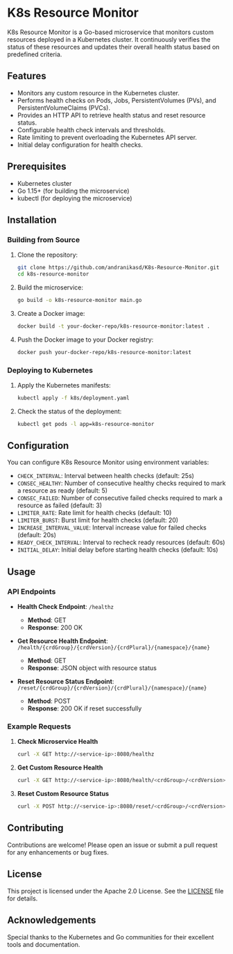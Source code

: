 # K8s Resource Monitor

K8s Resource Monitor is a Go-based microservice that monitors custom resources deployed in a Kubernetes cluster. It continuously verifies the status of these resources and updates their overall health status based on predefined criteria.

## Features

- Monitors any custom resource in the Kubernetes cluster.
- Performs health checks on Pods, Jobs, PersistentVolumes (PVs), and PersistentVolumeClaims (PVCs).
- Provides an HTTP API to retrieve health status and reset resource status.
- Configurable health check intervals and thresholds.
- Rate limiting to prevent overloading the Kubernetes API server.
- Initial delay configuration for health checks.

## Prerequisites

- Kubernetes cluster
- Go 1.15+ (for building the microservice)
- kubectl (for deploying the microservice)

## Installation

### Building from Source

1. Clone the repository:

    ```sh
    git clone https://github.com/andranikasd/K8s-Resource-Monitor.git
    cd k8s-resource-monitor
    ```

2. Build the microservice:

    ```sh
    go build -o k8s-resource-monitor main.go
    ```

3. Create a Docker image:

    ```sh
    docker build -t your-docker-repo/k8s-resource-monitor:latest .
    ```

4. Push the Docker image to your Docker registry:

    ```sh
    docker push your-docker-repo/k8s-resource-monitor:latest
    ```

### Deploying to Kubernetes

1. Apply the Kubernetes manifests:

    ```sh
    kubectl apply -f k8s/deployment.yaml
    ```

2. Check the status of the deployment:

    ```sh
    kubectl get pods -l app=k8s-resource-monitor
    ```

## Configuration

You can configure K8s Resource Monitor using environment variables:

- `CHECK_INTERVAL`: Interval between health checks (default: 25s)
- `CONSEC_HEALTHY`: Number of consecutive healthy checks required to mark a resource as ready (default: 5)
- `CONSEC_FAILED`: Number of consecutive failed checks required to mark a resource as failed (default: 3)
- `LIMITER_RATE`: Rate limit for health checks (default: 10)
- `LIMITER_BURST`: Burst limit for health checks (default: 20)
- `INCREASE_INTERVAL_VALUE`: Interval increase value for failed checks (default: 20s)
- `READY_CHECK_INTERVAL`: Interval to recheck ready resources (default: 60s)
- `INITIAL_DELAY`: Initial delay before starting health checks (default: 10s)

## Usage

### API Endpoints

- **Health Check Endpoint**: `/healthz`
  - **Method**: GET
  - **Response**: 200 OK

- **Get Resource Health Endpoint**: `/health/{crdGroup}/{crdVersion}/{crdPlural}/{namespace}/{name}`
  - **Method**: GET
  - **Response**: JSON object with resource status

- **Reset Resource Status Endpoint**: `/reset/{crdGroup}/{crdVersion}/{crdPlural}/{namespace}/{name}`
  - **Method**: POST
  - **Response**: 200 OK if reset successfully

### Example Requests

1. **Check Microservice Health**

    ```sh
    curl -X GET http://<service-ip>:8080/healthz
    ```

2. **Get Custom Resource Health**

    ```sh
    curl -X GET http://<service-ip>:8080/health/<crdGroup>/<crdVersion>/<crdPlural>/<namespace>/<name>
    ```

3. **Reset Custom Resource Status**

    ```sh
    curl -X POST http://<service-ip>:8080/reset/<crdGroup>/<crdVersion>/<crdPlural>/<namespace>/<name>
    ```

## Contributing

Contributions are welcome! Please open an issue or submit a pull request for any enhancements or bug fixes.

## License

This project is licensed under the Apache 2.0 License. See the [LICENSE](LICENSE) file for details.

## Acknowledgements

Special thanks to the Kubernetes and Go communities for their excellent tools and documentation.
